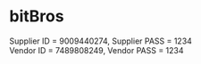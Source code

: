 # bitBros <br>
Supplier ID = 9009440274,   Supplier PASS = 1234 <br>
Vendor ID = 7489808249,   Vendor PASS = 1234

